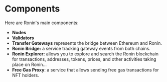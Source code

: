 # Components

Here are Ronin's main components:

* **Nodes**
* **Validators**
* **Transfer Gateways** represents the bridge between Ethereum and Ronin.
* **Ronin Bridge:** a service tracking gateway events from both chains.
* **Ronin Explorer:** allows you to explore and search the Ronin blockchain for transactions, addresses, tokens, prices, and other activities taking place on Ronin...
* **Free Gas Proxy**: a service that allows sending free gas transactions for NFT holders.
